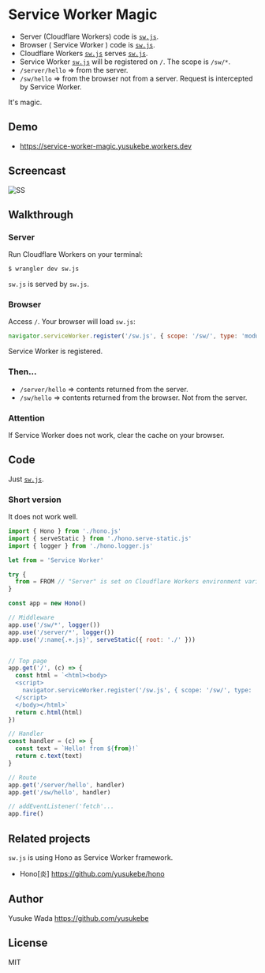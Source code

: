 # Service Worker Magic

- Server (Cloudflare Workers) code is [`sw.js`](./src/sw.js).
- Browser ( Service Worker ) code is [`sw.js`](./src/sw.js).
- Cloudflare Workers [`sw.js`](./src/sw.js) serves [`sw.js`](./src/sw.js).
- Service Worker [`sw.js`](./src/sw.js) will be registered on `/`. The scope is `/sw/*`.
- `/server/hello` => from the server.
- `/sw/hello` => from the browser not from a server. Request is intercepted by Service Worker.

It's magic.

## Demo

- <https://service-worker-magic.yusukebe.workers.dev>

## Screencast

![SS](https://user-images.githubusercontent.com/10682/153455595-77fea6e5-93d7-4698-8d75-85896edd995b.gif)

## Walkthrough

### Server

Run Cloudflare Workers on your terminal:

```sh
$ wrangler dev sw.js
```

`sw.js` is served by `sw.js`.

### Browser

Access `/`. Your browser will load `sw.js`:

```js
navigator.serviceWorker.register('/sw.js', { scope: '/sw/', type: 'module' })
```

Service Worker is registered.

### Then...

- `/server/hello` => contents returned from the server.
- `/sw/hello` => contents returned from the browser. Not from the server.

### Attention

If Service Worker does not work, clear the cache on your browser.

## Code

Just [`sw.js`](./src/sw.js).

### Short version

It does not work well.

```js
import { Hono } from './hono.js'
import { serveStatic } from './hono.serve-static.js'
import { logger } from './hono.logger.js'

let from = 'Service Worker'

try {
  from = FROM // "Server" is set on Cloudflare Workers environment variables
}

const app = new Hono()

// Middleware
app.use('/sw/*', logger())
app.use('/server/*', logger())
app.use('/:name{.+.js}', serveStatic({ root: './' }))


// Top page
app.get('/', (c) => {
  const html = `<html><body>
  <script>
    navigator.serviceWorker.register('/sw.js', { scope: '/sw/', type: 'module' })
  </script>
  </body></html>`
  return c.html(html)
})

// Handler
const handler = (c) => {
  const text = `Hello! from ${from}!`
  return c.text(text)
}

// Route
app.get('/server/hello', handler)
app.get('/sw/hello', handler)

// addEventListener('fetch'...
app.fire()
```

## Related projects

`sw.js` is using Hono as Service Worker framework.

- Hono\[炎\] <https://github.com/yusukebe/hono>

## Author

Yusuke Wada <https://github.com/yusukebe>

## License

MIT
